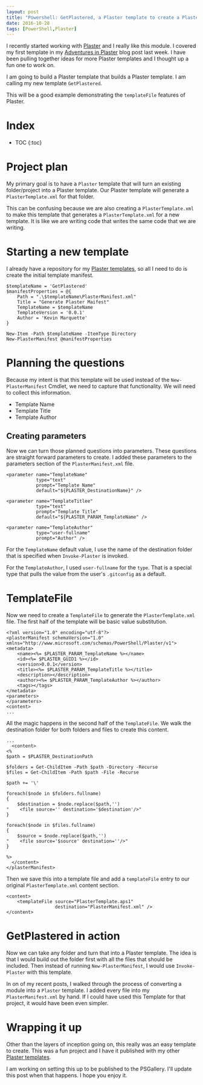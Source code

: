 ```yaml
---
layout: post
title: "Powershell: GetPlastered, a Plaster template to create a Plaster template "
date: 2016-10-28
tags: [PowerShell,Plaster]
---
```


I recently started working with [Plaster](https://github.com/PowerShell/Plaster/blob/master/docs/en-US/about_Plaster_CreatingAManifest.help.md) and I really like this module. I covered my first template in my [Adventures in Plaster](/2017-05-12-Powershell-Plaster-adventures-in/?utm_source=blog&utm_medium=blog&utm_content=getplastered) blog post last week. I have been pulling together ideas for more Plaster templates and I thought up a fun one to work on.

I am going to build a Plaster template that builds a Plaster template. I am calling my new template `GetPlastered`.

This will be a good example demonstrating the `templateFile` features of Plaster.

# Index

* TOC
{:toc}

# Project plan

My primary goal is to have a `Plaster` template that will turn an existing folder/project into a Plaster template. Our Plaster template will generate a `PlasterTemplate.xml` for that folder.

This can be confusing because we are also creating a `PlasterTemplate.xml` to make this template that generates a `PlasterTemplate.xml` for a new template. It is like we are writing code that writes the same code that we are writing.

# Starting a new template

I already have a repository for my [Plaster templates](https://github.com/KevinMarquette/PlasterTemplates), so all I need to do is create the initial template manifest.

    $templateName = 'GetPlastered'
    $manifestProperties = @{
        Path = ".\$templateName\PlasterManifest.xml"
        Title = "Generate Plaster Maifest"
        TemplateName = $templateName
        TemplateVersion = '0.0.1'
        Author = 'Kevin Marquette'
    }

    New-Item -Path $templateName -ItemType Directory
    New-PlasterManifest @manifestProperties

# Planning the questions

Because my intent is that this template will be used instead of the `New-PlasterManifest` Cmdlet, we need to capture that functionality. We will need to collect this information.

* Template Name
* Template Title
* Template Author

## Creating parameters

Now we can turn those planned questions into parameters. These questions are straight forward parameters to create. I added these parameters to the parameters section of the `PlasterManifest.xml` file.

    <parameter name="TemplateName" 
               type="text" 
               prompt="Template Name" 
               default="${PLASTER_DestinationName}" />

    <parameter name="TemplateTitlee" 
               type="text" 
               prompt="Template Title" 
               default="${PLASTER_PARAM_TemplateName" />

    <parameter name="TemplateAuthor" 
               type="user-fullname" 
               prompt="Author" />

For the `TemplateName` default value, I use the name of the destination folder that is specified when `Invoke-Plaster` is invoked.

For the `TemplateAuthor`, I used `user-fullname` for the `type`. That is a special type that pulls the value from the user's `.gitconfig` as a default.

# TemplateFile

Now we need to create a `TemplateFile` to generate the `PlasterTemplate.xml` file. The first half of the template will be basic value substitution.

    <?xml version="1.0" encoding="utf-8"?>
    <plasterManifest schemaVersion="1.0" 
    xmlns="http://www.microsoft.com/schemas/PowerShell/Plaster/v1">
    <metadata>
        <name><%= $PLASTER_PARAM_TemplateName %></name>
        <id><%= $PLASTER_GUID1 %></id>
        <version>0.0.1</version>
        <title><%= $PLASTER_PARAM_TemplateTitle %></title>
        <description></description>
        <author><%= $PLASTER_PARAM_TemplateAuthor %></author>
        <tags></tags>
    </metadata>
    <parameters>
    </parameters>
    <content>
    ...

All the magic happens in the second half of the `TemplateFile`. We walk the destination folder for both folders and files to create this content.

    ...
      <content>
    <%
    $path = $PLASTER_DestinationPath

    $folders = Get-ChildItem -Path $path -Directory -Recurse
    $files = Get-ChildItem -Path $path -File -Recurse

    $path += '\'  

    foreach($node in $folders.fullname)
    {
        $destination = $node.replace($path,'')
    "    <file source='' destination='$destination'/>" 
    }

    foreach($node in $files.fullname)
    {
        $source = $node.replace($path,'')
    "    <file source='$source' destination=''/>" 
    }

    %>
      </content>
    </plasterManifest>

Then we save this into a template file and add a `templateFile` entry to our original `PlasterTemplate.xml` content section.

    <content>
        <templateFile source="PlasterTemplate.aps1" 
                      destination="PlasterManifest.xml" />
    </content>

# GetPlastered in action

Now we can take any folder and turn that into a Plaster template. The idea is that I would build out the folder first with all the files that should be included. Then instead of running `New-PlasterManifest`, I would use `Invoke-Plaster` with this template.

In on of my recent posts, I walked through the process of converting a module into a `Plaster` template. I added every file into my `PlasterManifest.xml` by hand. If I could have used this Template for that project, it would have been even simpler.


# Wrapping it up

Other than the layers of inception going on, this really was an easy template to create. This was a fun project and I have it published with my other [Plaster templates](/2017-05-12-Powershell-Plaster-adventures-in/?utm_source=blog&utm_medium=blog&utm_content=getplastered). 

I am working on setting this up to be published to the PSGallery. I'll update this post when that happens. I hope you enjoy it.

